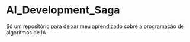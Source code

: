 # AI_Development_Saga
Só um repositório para deixar meu aprendizado sobre a programação de algoritmos de IA.
